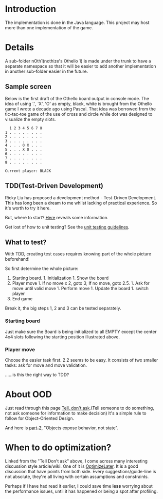 # Introduction #

The implementation is done in the Java language. This project may host more than one implementation of the game.

# Details #

A sub-folder nOth1(nothize's Othello 1) is made under the trunk to have a separate namespace so that it will be easier to add another implementation in another sub-folder easier in the future.

## Sample screen ##

Below is the first draft of the Othello board output in console mode. The idea of using '.', 'X', 'O' as empty, black, white is brought from the Othello game I wrote a decade ago using Pascal. That idea was borrowed from the tic-tac-toe game of the use of cross and circle while dot was designed to visualize the empty slots.

```
  1 2 3 4 5 6 7 8
1 . . . . . . . .
2 . . . . . . . .
3 . . . . . . . .
4 . . . O X . . .
5 . . . X O . . .
6 . . . . . . . .
7 . . . . . . . .
8 . . . . . . . .

Current player: BLACK
```


## TDD(Test-Driven Development) ##

Ricky Liu has proposed a development method - Test-Driven Development. This has long been a dream to me whilst lacking of practical experience. So it's worth to try it here.

But, where to start? [Here](http://www.agiledata.org/essays/tdd.html) reveals some information.

Get lost of how to unit testing? See the [unit testing guidelines](http://geosoft.no/development/unittesting.html).

## What to test? ##

With TDD, creating test cases requires knowing part of the whole picture beforehand!

So first determine the whole picture:

  1. Starting board.
    1. Initialization
    1. Show the board
  1. Player move
    1. If no move x 2, goto 3; If no move, goto 2.5.
    1. Ask for move until valid move
    1. Perform move
    1. Update the board
    1. switch player
  1. End game

Break it, the big steps 1, 2 and 3 can be tested separately.

### Starting board ###

Just make sure the Board is being initialized to all EMPTY except the center 4x4 slots following the starting position illustrated above.

### Player move ###

Choose the easier task first. 2.2 seems to be easy. It consists of two smaller tasks: ask for move and move validation.

......is this the right way to TDD?



# About OOD #

Just read through this page [Tell, don't ask](http://ketan.padegaonkar.name/2009/09/04/tell-dont-ask-part-1.html).(Tell someone to do something, not ask someone for information to make decision) It's a simple rule to follow for Object-Oriented Design.

And here is [part-2](http://ketan.padegaonkar.name/2009/09/04/tell-dont-ask-part-2.html), "Objects expose behavior, not state".

# When to do optimization? #

Linked from the "Tell Don't ask" above, I come across many interesting discussion style article/wiki. One of it is [OptimizeLater](http://www.c2.com/cgi/wiki?OptimizeLater). It is a good discussion that have points from both side. Every suggestions/guide-line is not absolute, they're all living with certain assumptions and constraints.

Perhaps if I have had read it earlier, I could save time **less** worrying about the performance issues, until it has happened or being a spot after profiling.